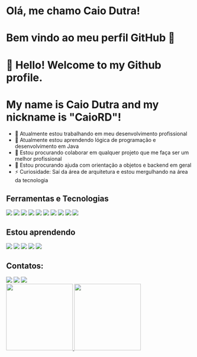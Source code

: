 

# Olá, me chamo Caio Dutra! 
# Bem vindo ao meu perfil GitHub 👋

# 👋 Hello! Welcome to my Github profile.
# My name is Caio Dutra and my nickname is "CaioRD"!

- 🔭 Atualmente estou trabalhando em meu desenvolvimento profissional
- 🌱 Atualmente estou aprendendo lógica de programação e desenvolvimento em Java
- 👯 Estou procurando colaborar em qualquer projeto que me faça ser um melhor profissional
- 🤔 Estou procurando ajuda com orientação a objetos e backend em geral
- ⚡ Curiosidade: Saí da área de arquitetura e estou mergulhando na área da tecnologia

## Ferramentas e Tecnologias

   <img src="https://cdn.jsdelivr.net/gh/devicons/devicon@latest/icons/bootstrap/bootstrap-original.svg" />            
   <img src="https://cdn.jsdelivr.net/gh/devicons/devicon@latest/icons/canva/canva-original.svg" /> 
   <img src="https://cdn.jsdelivr.net/gh/devicons/devicon@latest/icons/firebase/firebase-original.svg" />                     
   <img src="https://cdn.jsdelivr.net/gh/devicons/devicon@latest/icons/composer/composer-original.svg" />            
   <img src="https://cdn.jsdelivr.net/gh/devicons/devicon@latest/icons/html5/html5-original.svg" />            
   <img src="https://cdn.jsdelivr.net/gh/devicons/devicon@latest/icons/css3/css3-original.svg" />   
   <img src="https://cdn.jsdelivr.net/gh/devicons/devicon@latest/icons/php/php-original.svg" />                                     
   <img src="https://cdn.jsdelivr.net/gh/devicons/devicon@latest/icons/git/git-original.svg" />
   <img src="https://cdn.jsdelivr.net/gh/devicons/devicon@latest/icons/github/github-original.svg" />   
   <img src="https://cdn.jsdelivr.net/gh/devicons/devicon@latest/icons/vercel/vercel-original.svg" />

  ## Estou aprendendo
   <img src="https://cdn.jsdelivr.net/gh/devicons/devicon@latest/icons/javascript/javascript-original.svg" />
   <img src="https://cdn.jsdelivr.net/gh/devicons/devicon@latest/icons/java/java-original.svg" />
   <img src="https://cdn.jsdelivr.net/gh/devicons/devicon@latest/icons/tailwindcss/tailwindcss-original.svg" />       
   <img src="https://cdn.jsdelivr.net/gh/devicons/devicon@latest/icons/insomnia/insomnia-original.svg" />            
   <img src="https://cdn.jsdelivr.net/gh/devicons/devicon@latest/icons/postgresql/postgresql-original.svg" />     
          
  ## Contatos:
  <div>
  <a href="https://instagram.com/caio.rd.silva" target="_blank"><img loading="lazy" src="https://img.shields.io/badge/-Instagram-%23E4405F?style=for-the-badge&logo=instagram&logoColor=white" target="_blank"></a>
  <a href = "mailto:caiords67@gmail.com"><img loading="lazy" src="https://img.shields.io/badge/Gmail-D14836?style=for-the-badge&logo=gmail&logoColor=white" target="_blank"></a>
  <a href="https://www.linkedin.com/in/caio-roberto-187983256" target="_blank"><img loading="lazy" src="https://img.shields.io/badge/-LinkedIn-%230077B5?style=for-the-badge&logo=linkedin&logoColor=white" target="_blank"></a>   

  </div>

  <div>
<a href="https://github.com/CaioRD">
<img loading="lazy" height="180em" src="https://github-readme-stats.vercel.app/api/top-langs/?username=seu-usuário-aqui&layout=compact&langs_count=7&theme=dracula"/>
<img loading="lazy" height="180em" src="https://github-readme-stats.vercel.app/api?username=seu-usuário-aqui&show_icons=true&theme=dracula&include_all_commits=true&count_private=true"/>
</div>

          
          
          
  <!--
**CaioRD/CaioRD** is a ✨ _special_ ✨ repository because its `README.md` (this file) appears on your GitHub profile.

Here are some ideas to get you started:

- 🔭 I’m currently working on ...
- 🌱 I’m currently learning ...
- 👯 I’m looking to collaborate on ...
- 🤔 I’m looking for help with ...
- 💬 Ask me about ...
- 📫 How to reach me: ...
- 😄 Pronouns: ...
- ⚡ Fun fact: ...
-->
